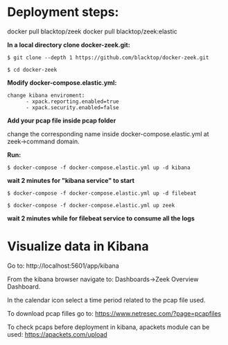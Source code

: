 # Deployment steps:

docker pull blacktop/zeek
docker pull blacktop/zeek:elastic

**In a local directory clone docker-zeek.git:**
```
$ git clone --depth 1 https://github.com/blacktop/docker-zeek.git

$ cd docker-zeek
```
**Modify docker-compose.elastic.yml:**
```
change kibana enviroment:
      - xpack.reporting.enabled=true
      - xpack.security.enabled=false
```
**Add your pcap file inside pcap folder**

 change the corresponding name inside docker-compose.elastic.yml at zeek->command domain.

**Run:**
```
$ docker-compose -f docker-compose.elastic.yml up -d kibana
```
**wait 2 minutes for "kibana service" to start**
```
$ docker-compose -f docker-compose.elastic.yml up -d filebeat

$ docker-compose -f docker-compose.elastic.yml up zeek
```
**wait 2 minutes while for filebeat service to consume all the logs**

# Visualize data in Kibana 
Go to: 
http://localhost:5601/app/kibana 

From the kibana browser navigate to: Dashboards->Zeek Overview Dashboard.

In the calendar icon select a time period related to the pcap file used.

To download pcap filles go to:
https://www.netresec.com/?page=pcapfiles

To check pcaps before deployment in kibana, apackets module can be used:
https://apackets.com/upload


